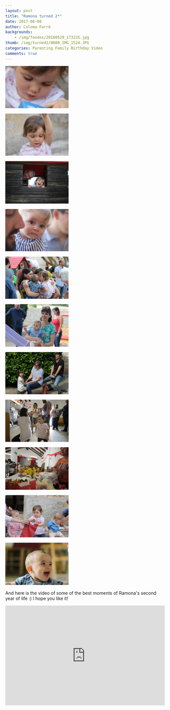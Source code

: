 ```yaml
---
layout: post
title: "Ramona turned 2*"
date: 2017-06-08
author: Coloma Farré
backgrounds:
    - /img/fondos/20160529_173225.jpg
thumb: /img/turned2/0000_IMG_1524.JPG
categories: Parenting Family Birthday Video
comments: true
---
```

<a href="/img/turned2/0000_IMG_1534.JPG"> <img border="0" src= "/img/turned2/0000_IMG_1534.JPG" width="200"></a>


<a href="/img/turned2/0000_IMG_1524.JPG"> <img border="0" src= "/img/turned2/0000_IMG_1524.JPG" width="200"></a>


<a href="/img/turned2/0000_IMG_1390.JPG"> <img border="0" src= "/img/turned2/0000_IMG_1390.JPG" width="200"></a>


<a href="/img/turned2/0000_IMG_1509.JPG"> <img border="0" src= "/img/turned2/0000_IMG_1509.JPG" width="200"></a>


<a href="/img/turned2/0000_IMG_1424.JPG"> <img border="0" src= "/img/turned2/0000_IMG_1424.JPG" width="200"></a>


<a href="/img/turned2/0000_IMG_1449.JPG"> <img border="0" src= "/img/turned2/0000_IMG_1449.JPG" width="200"></a>



<a href="/img/turned2/0000_IMG_1433.JPG"> <img border="0" src= "/img/turned2/0000_IMG_1433.JPG" width="200"></a>


<a href="/img/turned2/0000_IMG_1479.JPG"> <img border="0" src= "/img/turned2/0000_IMG_1479.JPG" width="200"></a>


<a href="/img/turned2/0000_IMG_1467.JPG"> <img border="0" src= "/img/turned2/0000_IMG_1467.JPG" width="200"></a>


<a href="/img/turned2/0000_IMG_1531.JPG"> <img border="0" src= "/img/turned2/0000_IMG_1531.JPG" width="200"></a>


<a href="/img/turned2/0000_IMG_1570.JPG"> <img border="0" src= "/img/turned2/0000_IMG_1570.JPG" width="200"></a>

And here is the video of some of the best moments of Ramona's second year of life :) I hope you like it!
<iframe width="100%" height="315" src="https://www.youtube.com/embed/s9jPDlnOc2E" frameborder="0" allowfullscreen></iframe>
